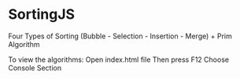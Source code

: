 # SortingJS

Four Types of Sorting (Bubble - Selection - Insertion - Merge) + Prim Algorithm

To view the algorithms:
Open index.html file
Then press F12
Choose Console Section
